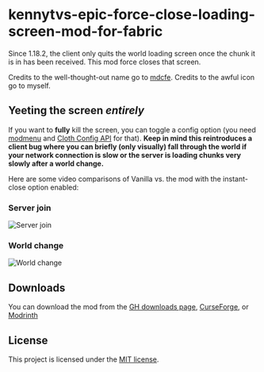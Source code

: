 # kennytvs-epic-force-close-loading-screen-mod-for-fabric

Since 1.18.2, the client only quits the world loading screen once the chunk it is in has been received. This mod force closes that screen.

Credits to the well-thought-out name go to [mdcfe](https://github.com/mdcfe).
Credits to the awful icon go to myself.

## Yeeting the screen *entirely*
If you want to **fully** kill the screen, you can toggle a config option (you need [modmenu](https://www.curseforge.com/minecraft/mc-mods/modmenu) and [Cloth Config API](https://www.curseforge.com/minecraft/mc-mods/cloth-config) for that). **Keep in mind this reintroduces a client bug where you can briefly (only visually) fall through the world if your network connection is slow or the server is loading chunks very slowly after a world change.**

Here are some video comparisons of Vanilla vs. the mod with the instant-close option enabled:
### Server join
![Server join](https://i.imgur.com/duhOAYM.gif)

### World change
![World change](https://imgur.com/GYdJVJE.gif)

## Downloads
You can download the mod from the [GH downloads page](https://github.com/kennytv/kennytvs-epic-force-close-loading-screen-mod-for-fabric/releases), [CurseForge](https://www.curseforge.com/minecraft/mc-mods/kennytvs-epic-force-close-loading-screen-mod-for), or [Modrinth](https://modrinth.com/mod/forcecloseworldloadingscreen)

## License
This project is licensed under the [MIT license](LICENSE).
